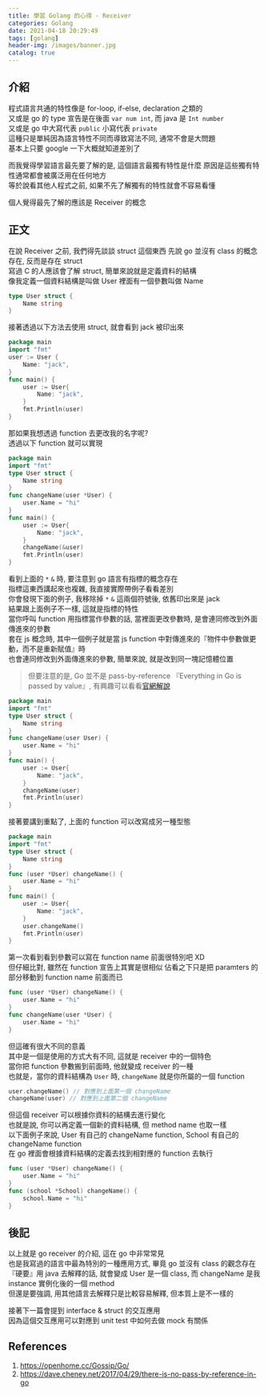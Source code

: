 ```yaml
---
title: 學習 Golang 的心得 - Receiver
categories: Golang
date: 2021-04-18 20:29:49
tags: [golang]
header-img: /images/banner.jpg
catalog: true
---
```


## 介紹

程式語言共通的特性像是 for-loop, if-else, declaration 之類的  
又或是 go 的 type 宣告是在後面 `var num int`, 而 java 是 `Int number`  
又或是 go 中大寫代表 `public` 小寫代表 `private`  
這種只是單純因為語言特性不同而導致寫法不同, 通常不會是大問題  
基本上只要 google 一下大概就知道差別了  

而我覺得學習語言最先要了解的是, 這個語言最獨有特性是什麼
原因是這些獨有特性通常都會被廣泛用在任何地方  
等於說看其他人程式之前, 如果不先了解獨有的特性就會不容易看懂  

個人覺得最先了解的應該是 Receiver 的概念  

## 正文

在說 Receiver 之前, 我們得先談談 struct 這個東西
先說 go 並沒有 class 的概念存在, 反而是存在 struct  
寫過 C 的人應該會了解 struct, 簡單來說就是定義資料的結構  
像我定義一個資料結構是叫做 User 裡面有一個參數叫做 Name

```go
type User struct {
    Name string
}
```

接著透過以下方法去使用 struct, 就會看到 jack 被印出來  

```go
package main
import "fmt"
user := User {
    Name: "jack",
}
func main() {
	user := User{
		Name: "jack",
	}
	fmt.Println(user)
}
```

那如果我想透過 function 去更改我的名字呢?  
透過以下 function 就可以實現  

```go
package main
import "fmt"
type User struct {
	Name string
}
func changeName(user *User) {
	user.Name = "hi"
}
func main() {
	user := User{
		Name: "jack",
	}
	changeName(&user)
	fmt.Println(user)
}
```

看到上面的 `*` `&` 時, 要注意到 go 語言有指標的概念存在  
指標這東西講起來也複雜, 我直接實際帶例子看看差別  
你會發現下面的例子, 我移除掉 `*` `&` 這兩個符號後, 依舊印出來是 jack  
結果跟上面例子不一樣, 這就是指標的特性  
當你呼叫 function 用指標當作參數的話, 當裡面更改參數時, 是會連同修改到外面傳進來的參數  
套在 js 概念時, 其中一個例子就是當 js function 中對傳進來的『物件中參數做更動，而不是重新賦值』時  
也會連同修改到外面傳進來的參數, 簡單來說, 就是改到同一塊記憶體位置  

> 但要注意的是, Go 並不是 pass-by-reference
> 『Everything in Go is passed by value』, 有興趣可以看看[官網解說](https://golang.org/doc/faq#pass_by_value)

```go
package main
import "fmt"
type User struct {
	Name string
}
func changeName(user User) {
	user.Name = "hi"
}
func main() {
	user := User{
		Name: "jack",
	}
	changeName(user)
	fmt.Println(user)
}
```

接著要講到重點了, 上面的 function 可以改寫成另一種型態  

```go
package main
import "fmt"
type User struct {
	Name string
}
func (user *User) changeName() {
	user.Name = "hi"
}
func main() {
	user := User{
		Name: "jack",
	}
	user.changeName()
	fmt.Println(user)
}
```

第一次看到看到參數可以寫在 function name 前面很特別吧 XD  
但仔細比對, 雖然在 function 宣告上其實是很相似
佔看之下只是把 paramters 的部分移動到 function name 前面而已

```go
func (user *User) changeName() {
	user.Name = "hi"
}
func changeName(user *User) {
	user.Name = "hi"
}
```

但這確有很大不同的意義  
其中是一個是使用的方式大有不同, 這就是 receiver 中的一個特色  
當你把 function 參數搬到前面時, 他就變成 receiver 的一種  
也就是，當你的資料結構為 `User` 時, `changeName` 就是你所屬的一個 function

```go
user.changeName() // 對應到上面第一個 changeName
changeName(user) // 對應到上面第二個 changeName
```

但這個 receiver 可以根據你資料的結構去進行變化  
也就是說, 你可以再定義一個新的資料結構, 但 method name 也取一樣  
以下面例子來說, User 有自己的 changeName function, School 有自己的 changeName function  
在 go 裡面會根據資料結構的定義去找到相對應的 function 去執行  

```go
func (user *User) changeName() {
	user.Name = "hi"
}
func (school *School) changeName() {
	school.Name = "hi"
}
```

## 後記

以上就是 go receiver 的介紹, 這在 go 中非常常見  
也是我寫過的語言中最為特別的一種應用方式, 畢竟 go 並沒有 class 的觀念存在  
『硬要』用 java 去解釋的話, 就會變成 User 是一個 class, 而 changeName 是我 instance 實例化後的一個 method  
但還是要強調, 用其他語言去解釋只是比較容易解釋, 但本質上是不一樣的  

接著下一篇會提到 interface & struct 的交互應用  
因為這個交互應用可以對應到 unit test 中如何去做 mock 有關係  

## References

1. https://openhome.cc/Gossip/Go/  
2. https://dave.cheney.net/2017/04/29/there-is-no-pass-by-reference-in-go